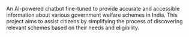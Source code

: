 An AI-powered chatbot fine-tuned to provide accurate and accessible information about various government welfare schemes in India. This project aims to assist citizens by simplifying the process of discovering relevant schemes based on their needs and eligibility.
